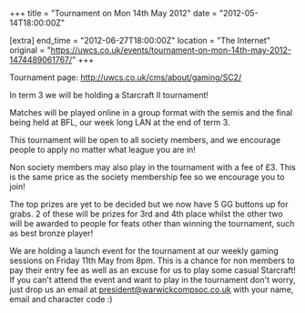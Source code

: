 +++
title = "Tournament on Mon 14th May 2012"
date = "2012-05-14T18:00:00Z"

[extra]
end_time = "2012-06-27T18:00:00Z"
location = "The Internet"
original = "https://uwcs.co.uk/events/tournament-on-mon-14th-may-2012-1474489061767/"
+++

Tournament page: <http://uwcs.co.uk/cms/about/gaming/SC2/>

In term 3 we will be holding a Starcraft II tournament\!

Matches will be played online in a group format with the semis and the final being held at BFL, our week long LAN at the end of term 3.

This tournament will be open to all society members, and we encourage people to apply no matter what league you are in\!

Non society members may also play in the tournament with a fee of £3. This is the same price as the society membership fee so we encourage you to join\!

The top prizes are yet to be decided but we now have 5 GG buttons up for grabs. 2 of these will be prizes for 3rd and 4th place whilst the other two will be awarded to people for feats other than winning the tournament, such as best bronze player\!

We are holding a launch event for the tournament at our weekly gaming sessions on Friday 11th May from 8pm. This is a chance for non members to pay their entry fee as well as an excuse for us to play some casual Starcraft\! If you can't attend the event and want to play in the tournament don't worry, just drop us an email at president@warwickcompsoc.co.uk with your name, email and character code :)

